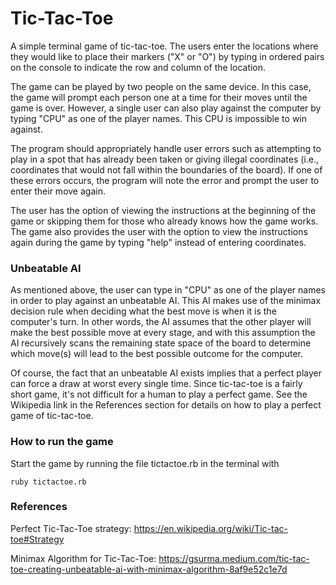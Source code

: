 # Tic-Tac-Toe

A simple terminal game of tic-tac-toe.  The users enter the locations where they would like to place their 
markers ("X" or "O") by typing in ordered pairs on the console to indicate the row and column of the 
location.  

The game can be played by two people on the same device.  In this case, the game will prompt each person
one at a time for their moves until the game is over.  However, a single user can also play against the
computer by typing "CPU" as one of the player names.  This CPU is impossible to win against.  

The program should appropriately handle user errors such as attempting to play in a spot that has already
been taken or giving illegal coordinates (i.e., coordinates that would not fall within the boundaries of
the board).  If one of these errors occurs, the program will note the error and prompt the user to enter
their move again.

The user has the option of viewing the instructions at the beginning of the game or skipping them for 
those who already knows how the game works.  The game also provides the user with the option to 
view the instructions again during the game by typing "help" instead of entering coordinates.

### Unbeatable AI

As mentioned above, the user can type in "CPU" as one of the player names in order to play against an
unbeatable AI.  This AI makes use of the minimax decision rule when deciding what the best move is when
it is the computer's turn.  In other words, the AI assumes that the other player will make the best 
possible move at every stage, and with this assumption the AI recursively scans the remaining state 
space of the board to determine which move(s) will lead to the best possible outcome for the computer.

Of course, the fact that an unbeatable AI exists implies that a perfect player can force a draw at worst
every single time.  Since tic-tac-toe is a fairly short game, it's not difficult for a human to play a
perfect game.  See the Wikipedia link in the References section for details on how to play a perfect 
game of tic-tac-toe.

### How to run the game

Start the game by running the file tictactoe.rb in the terminal with

`ruby tictactoe.rb`

### References

Perfect Tic-Tac-Toe strategy:
https://en.wikipedia.org/wiki/Tic-tac-toe#Strategy

Minimax Algorithm for Tic-Tac-Toe:
https://gsurma.medium.com/tic-tac-toe-creating-unbeatable-ai-with-minimax-algorithm-8af9e52c1e7d
